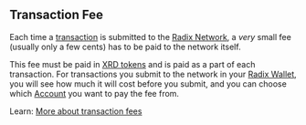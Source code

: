 ## Transaction Fee

Each time a [transaction](?glossaryAnchor=transactions) is submitted to the [Radix Network](?glossaryAnchor=radixnetwork), a _very_ small fee (usually only a few cents) has to be paid to the network itself.

This fee must be paid in [XRD tokens](?glossaryAnchor=xrd) and is paid as a part of each transaction. For transactions you submit to the network in your [Radix Wallet](?glossaryAnchor=radixwallet), you will see how much it will cost before you submit, and you can choose which [Account](?glossaryAnchor=accounts) you want to pay the fee from.

Learn: [More about transaction fees](https://learn.radixdlt.com/article/how-do-transaction-fees-work-on-radix)
